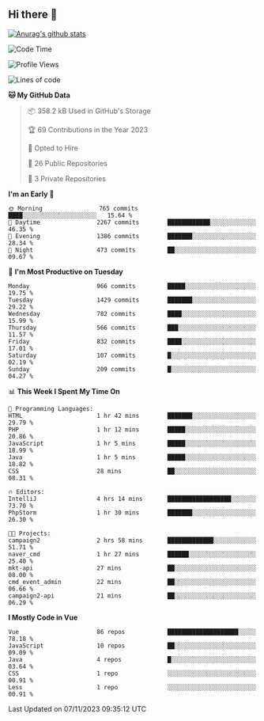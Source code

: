 ## Hi there 👋

[![Anurag's github stats](https://github-readme-stats.vercel.app/api?username=Songwonseok)](https://github.com/anuraghazra/github-readme-stats)



<!--START_SECTION:waka-->
![Code Time](http://img.shields.io/badge/Code%20Time-2%2C529%20hrs%2016%20mins-blue)

![Profile Views](http://img.shields.io/badge/Profile%20Views-0-blue)

![Lines of code](https://img.shields.io/badge/From%20Hello%20World%20I%27ve%20Written-34.8%20million%20lines%20of%20code-blue)

**🐱 My GitHub Data** 

> 📦 358.2 kB Used in GitHub's Storage 
 > 
> 🏆 69 Contributions in the Year 2023
 > 
> 💼 Opted to Hire
 > 
> 📜 26 Public Repositories 
 > 
> 🔑 3 Private Repositories 
 > 
**I'm an Early 🐤** 

```text
🌞 Morning                765 commits         ████░░░░░░░░░░░░░░░░░░░░░   15.64 % 
🌆 Daytime                2267 commits        ████████████░░░░░░░░░░░░░   46.35 % 
🌃 Evening                1386 commits        ███████░░░░░░░░░░░░░░░░░░   28.34 % 
🌙 Night                  473 commits         ██░░░░░░░░░░░░░░░░░░░░░░░   09.67 % 
```
📅 **I'm Most Productive on Tuesday** 

```text
Monday                   966 commits         █████░░░░░░░░░░░░░░░░░░░░   19.75 % 
Tuesday                  1429 commits        ███████░░░░░░░░░░░░░░░░░░   29.22 % 
Wednesday                782 commits         ████░░░░░░░░░░░░░░░░░░░░░   15.99 % 
Thursday                 566 commits         ███░░░░░░░░░░░░░░░░░░░░░░   11.57 % 
Friday                   832 commits         ████░░░░░░░░░░░░░░░░░░░░░   17.01 % 
Saturday                 107 commits         █░░░░░░░░░░░░░░░░░░░░░░░░   02.19 % 
Sunday                   209 commits         █░░░░░░░░░░░░░░░░░░░░░░░░   04.27 % 
```


📊 **This Week I Spent My Time On** 

```text
💬 Programming Languages: 
HTML                     1 hr 42 mins        ███████░░░░░░░░░░░░░░░░░░   29.79 % 
PHP                      1 hr 12 mins        █████░░░░░░░░░░░░░░░░░░░░   20.86 % 
JavaScript               1 hr 5 mins         █████░░░░░░░░░░░░░░░░░░░░   18.99 % 
Java                     1 hr 5 mins         █████░░░░░░░░░░░░░░░░░░░░   18.82 % 
CSS                      28 mins             ██░░░░░░░░░░░░░░░░░░░░░░░   08.31 % 

🔥 Editors: 
IntelliJ                 4 hrs 14 mins       ██████████████████░░░░░░░   73.70 % 
PhpStorm                 1 hr 30 mins        ███████░░░░░░░░░░░░░░░░░░   26.30 % 

🐱‍💻 Projects: 
campaign2                2 hrs 58 mins       █████████████░░░░░░░░░░░░   51.71 % 
naver_cmd                1 hr 27 mins        ██████░░░░░░░░░░░░░░░░░░░   25.40 % 
mkt-api                  27 mins             ██░░░░░░░░░░░░░░░░░░░░░░░   08.00 % 
cmd_event_admin          22 mins             ██░░░░░░░░░░░░░░░░░░░░░░░   06.66 % 
campaign2-api            21 mins             ██░░░░░░░░░░░░░░░░░░░░░░░   06.29 % 
```

**I Mostly Code in Vue** 

```text
Vue                      86 repos            ████████████████████░░░░░   78.18 % 
JavaScript               10 repos            ██░░░░░░░░░░░░░░░░░░░░░░░   09.09 % 
Java                     4 repos             █░░░░░░░░░░░░░░░░░░░░░░░░   03.64 % 
CSS                      1 repo              ░░░░░░░░░░░░░░░░░░░░░░░░░   00.91 % 
Less                     1 repo              ░░░░░░░░░░░░░░░░░░░░░░░░░   00.91 % 
```




 Last Updated on 07/11/2023 09:35:12 UTC
<!--END_SECTION:waka-->
